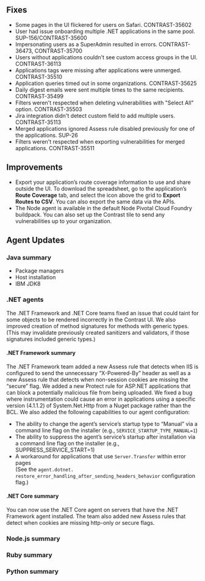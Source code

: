 <!--
title: "Contrast 3.6.6 - July 2019"
description: "Contrast 3.6.6 July 2019"
tags: "3.6.6 July Release Notes"
-->

## Fixes

* Some pages in the UI flickered for users on Safari. CONTRAST-35602
* User had issue onboarding multiple .NET applications in the same pool. SUP-156/CONTRAST-35600
* Impersonating users as a SuperAdmin resulted in errors. CONTRAST-36473, CONTRAST-35700
* Users without applications couldn't see custom access groups in the UI. CONTRAST-36113
* Applications tags were missing after applications were unmerged. CONTRAST-35510
* Application queries timed out in some organizations. CONTRAST-35625
* Daily digest emails were sent multiple times to the same recipients. CONTRAST-35499
* Filters weren't respected when deleting vulnerabilities with "Select All" option. CONTRAST-35503
* Jira integration didn't detect custom field to add multiple users. CONTRAST-35113
* Merged applications ignored Assess rule disabled previously for one of the applications. SUP-26
* Filters weren't respected when exporting vulnerabilities for merged applications. CONTRAST-35511

## Improvements

* Export your application’s route coverage information to use and share outside the UI. To download the spreadsheet, go to the application’s **Route Coverage** tab, and select the icon above the grid to **Export Routes to CSV**. You can also export the same data via the APIs.
* The Node agent is available in the default Node Pivotal Cloud Foundry buildpack. You can also set up the Contrast tile to send any vulnerabilities up to your organization.

## Agent Updates

### Java summary

* Package managers
* Host installation
* IBM JDK8

### .NET agents 

The .NET Framework and .NET Core teams fixed an issue that could taint for some objects to be rendered incorrectly in the Contrast UI. We also improved creation of method signatures for methods with generic types. (This may invalidate previously created sanitizers and validators, if those signatures included generic types.)
 
#### .NET Framework summary

The .NET Framework team added a new Assess rule that detects when IIS is configured to send the unnecessary “X-Powered-By” header as well as a new Assess rule that detects when non-session cookies are missing the “secure” flag. We added a new Protect rule for ASP.NET applications that can block a potentially malicious file from being uploaded. We fixed a bug where instrumentation could cause an error in applications using a specific version (4.1.1.2) of System.Net.Http from a Nuget package rather than the BCL. We also added the following capabilities to our agent configuration: 

* The ability to change the agent’s service’s startup type to “Manual” via a command line flag on the installer (e.g., `SERVICE_STARTUP_TYPE_MANUAL=1`)
* The ability to suppress the agent’s service’s startup after installation via a command line flag on the installer (e.g., SUPPRESS_SERVICE_START=1)
* A workaround for applications that use `Server.Transfer` within error pages <br> (See the `agent.dotnet. restore_error_handling_after_sending_headers_behavior` configuration flag.)
 
#### .NET Core summary

You can now use the .NET Core agent on servers that have the .NET Framework agent installed. The team also added new Assess rules that detect when cookies are missing http-only or secure flags.


### Node.js summary 


### Ruby summary 


### Python summary


